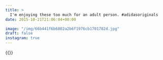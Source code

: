 ```yaml
---
title: >
  I'm enjoying these too much for an adult person. #adidasoriginals
date: 2015-10-21T21:06:04+00:00

image: "/img/66b441f6b6802a2b6f1976cb1701782d.jpg"
draft: false
instagram: true
---
```


{{<photo src="/img/66b441f6b6802a2b6f1976cb1701782d.jpg">}}
